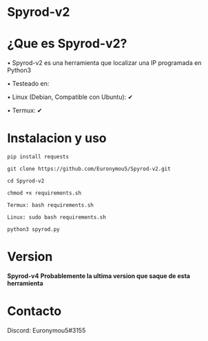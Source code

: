 # Spyrod-v2

# ¿Que es Spyrod-v2?
• Spyrod-v2 es una herramienta que localizar una IP programada en Python3

• Testeado en:

• Linux (Debian, Compatible con Ubuntu): ✔

• Termux: ✔

# Instalacion y uso
```
pip install requests
```
```
git clone https://github.com/Euronymou5/Spyrod-v2.git
```
```
cd Spyrod-v2
```
```
chmod +x requirements.sh
```
```
Termux: bash requirements.sh    

Linux: sudo bash requirements.sh
```
```
python3 spyrod.py
```
# Version
**Spyrod-v4**
**Probablemente la ultima version que saque de esta herramienta**

# Contacto
Discord: Euronymou5#3155
